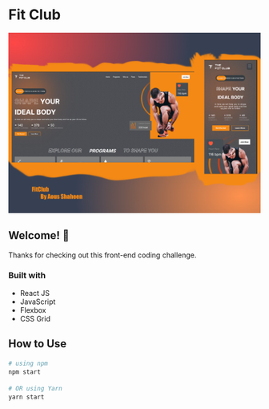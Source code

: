 # Fit Club

![Design preview for the Clipboard landing page coding challenge](./src/fitclub.png)


## Welcome! 👋
Thanks for checking out this front-end coding challenge.


### Built with

- React JS
- JavaScript
- Flexbox
- CSS Grid


## How to Use

```bash
# using npm
npm start

# OR using Yarn
yarn start
```

